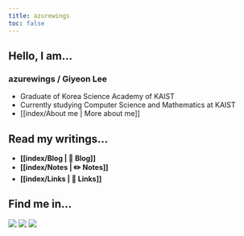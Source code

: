 ```yaml
---
title: azurewings
toc: false
---
```


## Hello, I am...

### azurewings / Giyeon Lee

- Graduate of Korea Science Academy of KAIST
- Currently studying Computer Science and Mathematics at KAIST
- [[index/About me | More about me]]

## Read my writings...
- **[[index/Blog | 🌱 Blog]]**
- **[[index/Notes | ✏️ Notes]]**
- **[[index/Links | 🔗 Links]]**

## Find me in...
<a href="https://github.com/azure-wings" target="_blank"><img src="https://img.shields.io/badge/Github-282828?style=for-the-badge&logo=GitHub&logoColor=white"/></a>
<a href="https://www.linkedin.com/in/leegiyeon" target="_blank"><img src="https://img.shields.io/badge/LinkedIn-0A66C2?style=for-the-badge&logo=LinkedIn&logoColor=white"/></a>
<a href="mailto:azurewings.seoul@gmail.com" target="_blank"><img src="https://img.shields.io/badge/Email-EA4335?style=for-the-badge&logo=Gmail&logoColor=white"/></a>